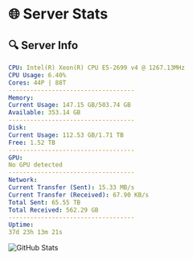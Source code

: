 # 🌐 Server Stats
## 🔍 Server Info
```yaml
CPU: Intel(R) Xeon(R) CPU E5-2699 v4 @ 1267.13MHz
CPU Usage: 6.40%
Cores: 44P | 88T
-----------------------------------
Memory:
Current Usage: 147.15 GB/503.74 GB
Available: 353.14 GB
-----------------------------------
Disk:
Current Usage: 112.53 GB/1.71 TB
Free: 1.52 TB
-----------------------------------
GPU:
No GPU detected
-----------------------------------
Network:
Current Transfer (Sent): 15.33 MB/s
Current Transfer (Received): 67.90 KB/s
Total Sent: 65.55 TB
Total Received: 562.29 GB
-----------------------------------
Uptime:
37d 23h 13m 21s
```
![GitHub Stats](https://img.shields.io/badge/Updated-2025-04-14_20:36:10-blue)